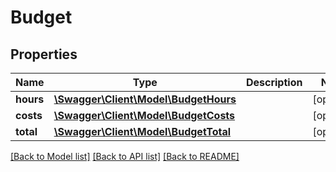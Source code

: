 # Budget

## Properties

 Name      | Type                                                    | Description | Notes      
-----------|---------------------------------------------------------|-------------|------------
 **hours** | [**\Swagger\Client\Model\BudgetHours**](BudgetHours.md) |             | [optional] 
 **costs** | [**\Swagger\Client\Model\BudgetCosts**](BudgetCosts.md) |             | [optional] 
 **total** | [**\Swagger\Client\Model\BudgetTotal**](BudgetTotal.md) |             | [optional] 

[[Back to Model list]](../README.md#documentation-for-models) [[Back to API list]](../README.md#documentation-for-api-endpoints) [[Back to README]](../README.md)


